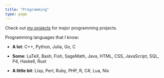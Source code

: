 ```yaml
---
title: "Programming"
type: page
---
```



Check out [my projects](/projects) for major programming projects.

Programming languages that I know:

- **A lot**: C++, Python, Julia, Go, C

- **Some**: LaTeX, Bash, Fish, SageMath, Java, HTML, CSS, JavaScript, SQL, P4, Haskell, Rust

- **A little bit**: Lisp, Perl, Ruby, PHP, R, C#, Lua, Nix
